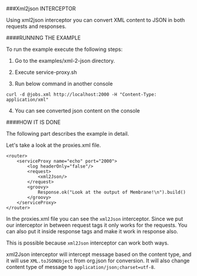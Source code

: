 ###Xml2json INTERCEPTOR

Using xml2json interceptor you can convert XML content to JSON in both requests and responses.



####RUNNING THE EXAMPLE

To run the example execute the following steps: 


1. Go to the examples/xml-2-json directory.

2. Execute service-proxy.sh

3. Run below command in another console

 ```
curl -d @jobs.xml http://localhost:2000 -H "Content-Type: application/xml"
 ```

4. You can see converted json content on the console


####HOW IT IS DONE

The following part describes the example in detail.  

Let's take a look at the proxies.xml file.


```
<router>
	<serviceProxy name="echo" port="2000">
		<log headerOnly="false"/>
		<request>
			<xml2Json/>
		</request>
		<groovy>
			Response.ok("Look at the output of Membrane!\n").build()
		</groovy>
	</serviceProxy>
</router>
 ```

In the proxies.xml file you can see the `xml2Json` interceptor. Since we put our interceptor in between request tags it only
works for the requests. You can also put it inside response tags and make it work in response also.

This is possible because `xml2Json` interceptor can work both ways.

xml2Json interceptor will intercept message based on the content type, and it will use `XML.toJSONObject` from org.json for conversion.
It will also change content type of message to `application/json;charset=utf-8`.


